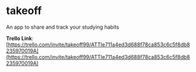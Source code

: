 # takeoff
An app to share and track your studying habits

**Trello Link**: [https://trello.com/invite/takeoff99/ATTIe711a4ed3d688f78ca853c6c5f8db8235970019A](https://trello.com/invite/takeoff99/ATTIe711a4ed3d688f78ca853c6c5f8db8235970019A)
